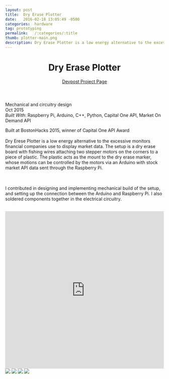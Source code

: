```yaml
---
layout: post
title:  Dry Erase Plotter
date:   2016-02-18 13:05:49 -0500
categories:  hardware
tag: prototyping
permalink:   /:categories/:title
thumb: plotter-main.png
description: Dry Erase Plotter is a low energy alternative to the excessive monitors financial companies use to display market data
---
```


<div class="description">
	<header class="post-header">
    <h1 class="post-title" itemprop="name headline">Dry Erase Plotter</h1>
    <a href="http://devpost.com/software/stock-market-plotter" target="_blank"> Devpost Project Page </a> 
  </header>
	<div class="details">
		Mechanical and circuitry design
		<br>
		Oct 2015
		<br>
		<i>Built With</i>: Raspberry Pi, Arduino, C++, Python, Capital One API, Market On Demand API
		<br>
	</div>

Built at BostonHacks 2015, winner of Capital One API Award
<br><br>
Dry Erese Plotter is a low energy alternative to the excessive monitors financial companies use to display market data. The setup is a dry erase board with fishing wires attaching two stepper motors on the corners to a piece of plastic. The plastic acts as the mount to the dry erase marker, whose motions can be controlled by the motors via an Arduino with stock market API data sent through the Raspberry Pi.

<br><br>
I contributed in designing and implementing mechanical build of the setup, and setting up the connection between the Arduino and Raspberry Pi. I also soldered components together in the electrical circuitry.

<br>




</div>
<div class="images">
	<iframe width="100%" height="500" src="https://www.youtube.com/embed/uCkmXdBTv48" frameborder="0" allowfullscreen></iframe>
	<img src="http://challengepost-s3-challengepost.netdna-ssl.com/photos/production/software_photos/000/320/630/datas/gallery.jpg">
	<img src="http://challengepost-s3-challengepost.netdna-ssl.com/photos/production/software_photos/000/320/631/datas/gallery.jpg">
	<img src="http://challengepost-s3-challengepost.netdna-ssl.com/photos/production/software_photos/000/320/632/datas/gallery.jpg">
	<img src="http://challengepost-s3-challengepost.netdna-ssl.com/photos/production/software_photos/000/320/633/datas/gallery.jpg">
</div>
<!-- {% highlight ruby %}
def print_hi(name)
  puts "Hi, #{name}"
end
print_hi('Tom')
#=> prints 'Hi, Tom' to STDOUT.
{% endhighlight %} -->


